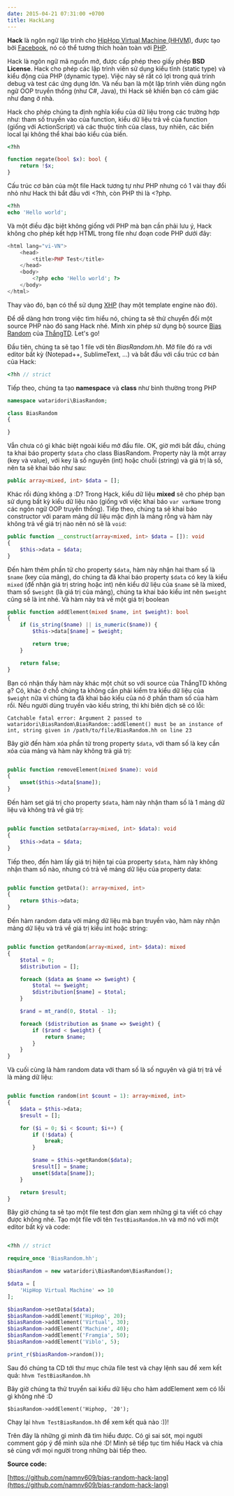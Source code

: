 ```yaml
---
date: 2015-04-21 07:31:00 +0700
title: HackLang
---
```


**Hack** là ngôn ngữ lập trình cho [HipHop Virtual Machine (HHVM)](http://hhvm.com), được tạo bởi [Facebook](https://facebook.com), nó có thể tương thích hoàn toàn với [PHP](http://php.net).<!--more-->

Hack là ngôn ngữ mã nguồn mở, được cấp phép theo giấy phép **BSD License**.
Hack cho phép các lập trình viên sử dụng kiểu tĩnh (static type) và kiểu động của PHP (dynamic type). Việc này sẽ rất có lợi trong quá trình debug và test các ứng dụng lớn. Và nếu bạn là một lập trình viên dùng ngôn ngữ OOP truyền thống (như C#, Java), thì Hack sẽ khiến bạn có cảm giác như đang ở nhà.

Hack cho phép chúng ta định nghĩa kiểu của dữ liệu trong các trường hợp như: tham số truyền vào của function, kiểu dữ liệu trả về của function (giống với ActionScript) và các thuộc tính của class, tuy nhiên, các biến local lại không thể khai báo kiểu của biến.

```PHP
<?hh

function negate(bool $x): bool {
    return !$x;
}
```

Cấu trúc cơ bản của một file Hack tương tự như PHP nhưng có 1 vài thay đổi nhỏ như Hack thì bắt đầu với <?hh, còn PHP thì là <?php.

```PHP
<?hh
echo 'Hello world';
```

Và một điều đặc biệt không giống với PHP mà bạn cần phải lưu ý, Hack không cho phép kết hợp HTML trong file như đoạn code PHP dưới đây:

```PHP
<html lang="vi-VN">
    <head>
        <title>PHP Test</title>
    </head>
    <body>
        <?php echo 'Hello world'; ?>
    </body>
</html>
```

Thay vào đó, bạn có thể sử dụng [XHP](https://github.com/facebook/xhp-lib) (hay một template engine nào đó).

Để dễ dàng hơn trong việc tìm hiểu nó, chúng ta sẽ thử chuyển đổi một source PHP nào đó sang Hack nhé. Mình xin phép sử dụng bộ source [Bias Random](https://github.com/wataridori/bias-random) của [ThắngTD](http://viblo.asia/u/thangtd90). Let's go!

Đầu tiên, chúng ta sẽ tạo 1 file với tên *BiasRandom.hh*. Mở file đó ra với editor bất kỳ (Notepad++, SublimeText, ...) và bắt đầu với cấu trúc cơ bản của Hack:

```PHP
<?hh // strict
```

Tiếp theo, chúng ta tạo **namespace** và **class** như bình thường trong PHP

```PHP
namespace wataridori\BiasRandom;

class BiasRandom
{

}
```

Vẫn chưa có gì khác biệt ngoài kiểu mở đầu file. OK, giờ mới bắt đầu, chúng ta khai báo property ```$data``` cho class BiasRandom. Property này là một array (key và value), với key là số nguyên (int) hoặc chuỗi (string) và giá trị là số, nên ta sẽ khai báo như sau:

```PHP
public array<mixed, int> $data = [];
```

Khác rồi đúng không ạ :D? Trong Hack, kiểu dữ liệu **mixed** sẽ cho phép bạn sử dụng bất kỳ kiểu dữ liệu nào (giống với việc khai báo ```var varName``` trong các ngôn ngữ OOP truyền thống). Tiếp theo, chúng ta sẽ khai báo constructor với param mảng dữ liệu mặc định là mảng rỗng và hàm này không trả về giá trị nào nên nó sẽ là ```void```:

```PHP
public function __construct(array<mixed, int> $data = []): void
{
    $this->data = $data;
}
```

Đến hàm thêm phần tử cho property ```$data```, hàm này nhận hai tham số là ```$name``` (key của mảng), do chúng ta đã khai báo property ```$data``` có key là kiểu ```mixed``` (để nhận giá trị string hoặc int) nên kiểu dữ liệu của ```$name``` sẽ là mixed, tham số ```$weight``` (là giá trị của mảng), chúng ta khai báo kiểu int nên ```$weight``` cũng sẽ là int nhé. Và hàm này trả về một giá trị boolean

```PHP
public function addElement(mixed $name, int $weight): bool
{
    if (is_string($name) || is_numeric($name)) {
        $this->data[$name] = $weight;

        return true;
    }

    return false;
}
```

Bạn có nhận thấy hàm này khác một chút so với source của ThắngTD không ạ? Có, khác ở chỗ chúng ta không cần phải kiểm tra kiểu dữ liệu của ```$weight``` nữa vì chúng ta đã khai báo kiểu của nó ở phần tham số của hàm rồi. Nếu người dùng truyền vào kiểu string, thì khi biên dịch sẽ có lỗi:

```Catchable fatal error: Argument 2 passed to wataridori\BiasRandom\BiasRandom::addElement() must be an instance of int, string given in /path/to/file/BiasRandom.hh on line 23```

Bây giờ đến hàm xóa phần tử trong property ```$data```, với tham số là key cần xóa của mảng và hàm này không trả giá trị:
```PHP

public function removeElement(mixed $name): void
{
    unset($this->data[$name]);
}

```
Đến hàm set giá trị cho property ```$data```, hàm này nhận tham số là 1 mảng dữ liệu và không trả về giá trị:
```PHP

public function setData(array<mixed, int> $data): void
{
    $this->data = $data;
}

```
Tiếp theo, đến hàm lấy giá trị hiện tại của property ```$data```, hàm này không nhận tham số nào, nhưng có trả về mảng dữ liệu của property data:
```PHP

public function getData(): array<mixed, int>
{
    return $this->data;
}

```
Đến hàm random data với mảng dữ liệu mà bạn truyền vào, hàm này nhận mảng dữ liệu và trả về giá trị kiểu int hoặc string:
```PHP

public function getRandom(array<mixed, int> $data): mixed
{
    $total = 0;
    $distribution = [];

    foreach ($data as $name => $weight) {
        $total += $weight;
        $distribution[$name] = $total;
    }

    $rand = mt_rand(0, $total - 1);

    foreach ($distribution as $name => $weight) {
        if ($rand < $weight) {
            return $name;
        }
    }
}

```
Và cuối cùng là hàm random data với tham số là số nguyên và giá trị trả về là mảng dữ liệu:
```PHP

public function random(int $count = 1): array<mixed, int>
{
    $data = $this->data;
    $result = [];

    for ($i = 0; $i < $count; $i++) {
        if (!$data) {
            break;
        }

        $name = $this->getRandom($data);
        $result[] = $name;
        unset($data[$name]);
    }

    return $result;
}

```

Bây giờ chúng ta sẽ tạo một file test đơn gỉan xem những gì ta viết có chạy được không nhé. Tạo một file với tên ```TestBiasRandom.hh``` và mở nó với một editor bất kỳ và code:
```PHP

<?hh // strict

require_once 'BiasRandom.hh';

$biasRandom = new wataridori\BiasRandom\BiasRandom();

$data = [
    'HipHop Virtual Machine' => 10
];

$biasRandom->setData($data);
$biasRandom->addElement('HipHop', 20);
$biasRandom->addElement('Virtual', 30);
$biasRandom->addElement('Machine', 40);
$biasRandom->addElement('Framgia', 50);
$biasRandom->addElement('Viblo', 5);

print_r($biasRandom->random());

```

Sau đó chúng ta CD tới thư mục chứa file test và chạy lệnh sau để xem kết quả:
```hhvm TestBiasRandom.hh```

Bây giờ chúng ta thử truyền sai kiểu dữ liệu cho hàm addElement xem có lỗi gì không nhé :D

```
$biasRandom->addElement('Hiphop, '20');
```

Chạy lại ```hhvm TestBiasRandom.hh``` để xem kết quả nào :))!

Trên đây là những gì mình đã tìm hiểu được. Có gì sai sót, mọi người comment góp ý để mình sửa nhé :D! Mình sẽ tiếp tục tìm hiểu Hack và chia sẻ cùng với mọi người trong những bài tiếp theo.

**Source code:**

[https://github.com/namnv609/bias-random-hack-lang](https://github.com/namnv609/bias-random-hack-lang)
